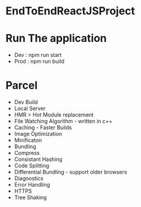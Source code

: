# EndToEndReactJSProject

# Run The application

- Dev : npm run start
- Prod : npm run build

# Parcel

- Dev Build
- Local Server
- HMR = Hot Module replacement
- File Watching Algorithm - written in c++
- Caching - Faster Builds
- Image Optimization
- Minificaton
- Bundling
- Compress
- Consistant Hashing
- Code Splitting
- Differential Bundling - support older browsers
- Diagnostics
- Error Handling
- HTTPS
- Tree Shaking
